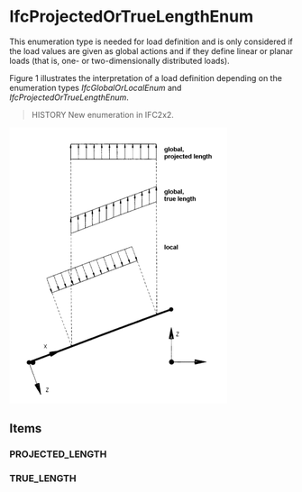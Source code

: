 # IfcProjectedOrTrueLengthEnum

This enumeration type is needed for load definition and is only considered if the load values are given as global actions and if they define linear or planar loads (that is, one- or two-dimensionally distributed loads).

Figure 1 illustrates the interpretation of a load definition depending on the enumeration types _IfcGlobalOrLocalEnum_ and _IfcProjectedOrTrueLengthEnum_.

> HISTORY  New enumeration in IFC2x2.

![projected or true length](../../../../figures/ifcprojectedortruelengthenum-fig1.gif "Figure 1 &mdash; Projected or true length")

## Items

### PROJECTED_LENGTH


### TRUE_LENGTH

